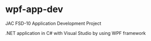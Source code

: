 # wpf-app-dev
JAC FSD-10 Application Development Project

.NET application in C# with Visual Studio by using WPF framework
